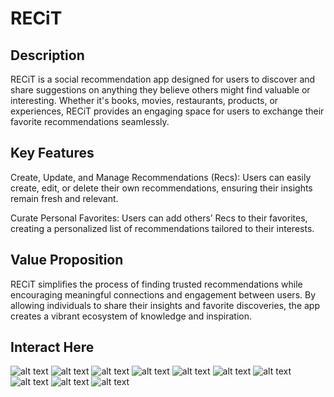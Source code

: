  # RECiT 

## Description
RECiT is a social recommendation app designed for users to discover and share suggestions on anything they believe others might find valuable or interesting. Whether it's books, movies, restaurants, products, or experiences, RECiT provides an engaging space for users to exchange their favorite recommendations seamlessly.

## Key Features

Create, Update, and Manage Recommendations (Recs): Users can easily create, edit, or delete their own recommendations, ensuring their insights remain fresh and relevant.

Curate Personal Favorites: Users can add others’ Recs to their favorites, creating a personalized list of recommendations tailored to their interests.

## Value Proposition
RECiT simplifies the process of finding trusted recommendations while encouraging meaningful connections and engagement between users. By allowing individuals to share their insights and favorite discoveries, the app creates a vibrant ecosystem of knowledge and inspiration.

## Interact Here

![alt text](<Screenshot 2025-01-06 at 2.57.29 PM.png>)
![alt text](<Screenshot 2025-01-06 at 3.00.05 PM.png>)
![alt text](<Screenshot 2025-01-06 at 3.00.58 PM.png>)
![alt text](<Screenshot 2025-01-06 at 3.01.59 PM.png>)
![alt text](<Screenshot 2025-01-06 at 3.03.04 PM.png>)
![alt text](<Screenshot 2025-01-06 at 3.04.59 PM.png>)
![alt text](<Screenshot 2025-01-06 at 3.11.32 PM.png>)
![alt text](<Screenshot 2025-01-06 at 3.06.25 PM.png>)
![alt text](<Screenshot 2025-01-06 at 3.08.13 PM.png>)
![alt text](<Screenshot 2025-01-06 at 3.10.11 PM.png>)